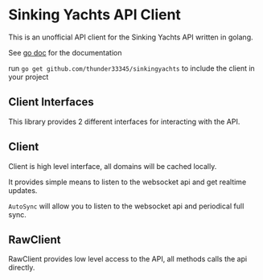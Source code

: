# Sinking Yachts API Client

This is an unofficial API client for the Sinking Yachts API written in golang.

See [go doc]() for the documentation

run `go get github.com/thunder33345/sinkingyachts` to include the client in your project

## Client Interfaces

This library provides 2 different interfaces for interacting with the API.

## Client

Client is high level interface, all domains will be cached locally.

It provides simple means to listen to the websocket api and get realtime updates.

`AutoSync` will allow you to listen to the websocket api and periodical full sync.

## RawClient

RawClient provides low level access to the API, all methods calls the api directly.